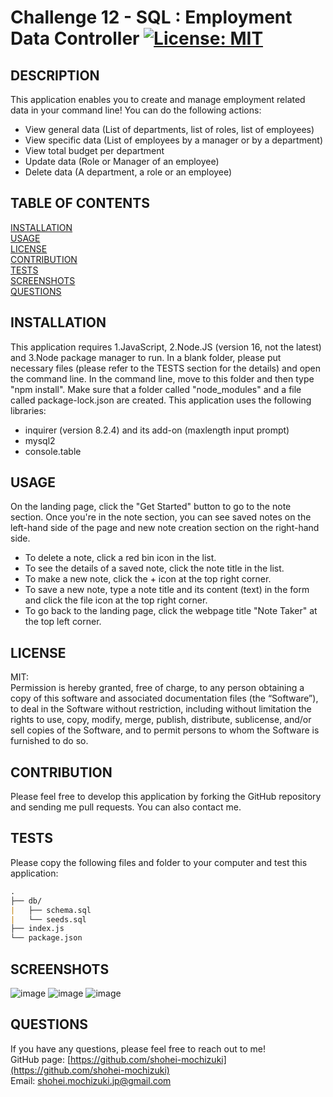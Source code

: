 # Challenge 12 - SQL : Employment Data Controller [![License: MIT](https://img.shields.io/badge/License-MIT-yellow.svg)](https://opensource.org/licenses/MIT)

## DESCRIPTION 
This application enables you to create and manage employment related data in your command line! You can do the following actions:
* View general data (List of departments, list of roles, list of employees)
* View specific data (List of employees by a manager or by a department)
* View total budget per department 
* Update data (Role or Manager of an employee)
* Delete data (A department, a role or an employee)

## TABLE OF CONTENTS
[INSTALLATION](#installation)<br>
[USAGE](#usage)<br>
[LICENSE](#license)<br>
[CONTRIBUTION](#contribution)<br>
[TESTS](#tests)<br>
[SCREENSHOTS](#screenshots)<br>
[QUESTIONS](#questions)

## INSTALLATION 
This application requires 1.JavaScript, 2.Node.JS (version 16, not the latest) and 3.Node package manager to run. In a blank folder, please put necessary files (please refer to the TESTS section for the details) and open the command line. In the command line, move to this folder and then type "npm install". Make sure that a folder called "node_modules" and a file called package-lock.json are created. This application uses the following libraries:
* inquirer (version 8.2.4) and its add-on (maxlength input prompt)
* mysql2
* console.table

## USAGE 
On the landing page, click the "Get Started" button to go to the note section. Once you're in the note section, you can see saved notes on the left-hand side of the page and new note creation section on the right-hand side.
* To delete a note, click a red bin icon in the list. 
* To see the details of a saved note, click the note title in the list. 
* To make a new note, click the + icon at the top right corner.
* To save a new note, type a note title and its content (text) in the form and click the file icon at the top right corner. 
* To go back to the landing page, click the webpage title "Note Taker" at the top left corner.

## LICENSE 
MIT:<br>
Permission is hereby granted, free of charge, to any person obtaining a copy of this
software and associated documentation files (the “Software”), to deal in the Software
without restriction, including without limitation the rights to use, copy, modify,
merge, publish, distribute, sublicense, and/or sell copies of the Software, and to 
permit persons to whom the Software is furnished to do so.

## CONTRIBUTION 
Please feel free to develop this application by forking the GitHub repository and sending me pull requests. You can also contact me.

## TESTS 
Please copy the following files and folder to your computer and test this application:
```md
.
├── db/
|   ├── schema.sql
|   └── seeds.sql
├── index.js          
└── package.json
``` 

## SCREENSHOTS
![image](https://user-images.githubusercontent.com/121307266/219237671-9f8bb3c5-ae24-471c-88ba-cba0db10c897.png)
![image](https://user-images.githubusercontent.com/121307266/219237784-bc10f76e-cc21-4120-8977-986de19b35d1.png)
![image](https://user-images.githubusercontent.com/121307266/219237884-62d6939e-df14-467e-acf4-a2ca46258afa.png)

## QUESTIONS 
If you have any questions, please feel free to reach out to me!<br>
GitHub page: [https://github.com/shohei-mochizuki](https://github.com/shohei-mochizuki)<br>
Email: [shohei.mochizuki.jp@gmail.com](mailto:shohei.mochizuki.jp@gmail.com)

